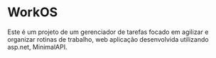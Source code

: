 # WorkOS
Este é um projeto de um gerenciador de tarefas focado em agilizar e organizar rotinas de trabalho, web aplicação desenvolvida utilizando asp.net, MinimalAPI.
